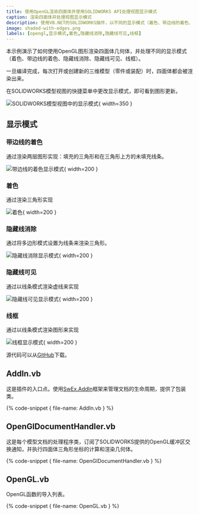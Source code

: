 ```yaml
---
title: 使用OpenGL渲染四面体并使用SOLIDWORKS API处理视图显示模式
caption: 渲染四面体并处理视图显示模式
description: 使用VB.NET的SOLIDWORKS插件，以不同的显示模式（着色、带边线的着色、隐藏线消除、隐藏线可见、线框）渲染四面体的图形。
image: shaded-with-edges.png
labels: [opengl,显示模式,着色,隐藏线消除,隐藏线可见,线框]
---
```

本示例演示了如何使用OpenGL图形渲染四面体几何体，并处理不同的显示模式（着色、带边线的着色、隐藏线消除、隐藏线可见、线框）。

一旦编译完成，每次打开或创建新的三维模型（零件或装配）时，四面体都会被渲染出来。

在SOLIDWORKS模型视图的快捷菜单中更改显示模式，即可看到图形更新。

![SOLIDWORKS模型视图中的显示模式](display-style.png){ width=350 }

## 显示模式

### 带边线的着色

通过渲染两层图形实现：填充的三角形和在三角形上方的未填充线条。

![带边线的着色显示模式](shaded-with-edges.png){ width=200 }

### 着色

通过渲染三角形实现

![着色](shaded.png){ width=200 }

### 隐藏线消除

通过将多边形模式设置为线条来渲染三角形。

![隐藏线消除显示模式](hidden-lines-removed.png){ width=200 }

### 隐藏线可见

通过以线条模式渲染虚线来实现

![隐藏线可见显示模式](hidden-lines-visible.png){ width=200 }

### 线框

通过以线条模式渲染图形来实现

![线框显示模式](wireframe.png){ width=200 }

源代码可以从[GitHub](https://github.com/codestackdev/solidworks-api-examples/tree/master/swex/add-in/opengl/OglTetrahedron)下载。

## AddIn.vb

这是插件的入口点。使用[SwEx.AddIn](/labs/solidworks/swex/add-in/)框架来管理文档的生命周期，提供了包装类。

{% code-snippet { file-name: AddIn.vb } %}

## OpenGlDocumentHandler.vb

这是每个模型文档的处理程序类，订阅了SOLIDWORKS提供的OpenGL缓冲区交换通知，并执行四面体三角形坐标的计算和渲染几何体。

{% code-snippet { file-name: OpenGlDocumentHandler.vb } %}

## OpenGL.vb

OpenGL函数的导入列表。

{% code-snippet { file-name: OpenGL.vb } %}